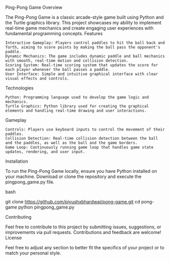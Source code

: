 Ping-Pong Game
Overview

The Ping-Pong Game is a classic arcade-style game built using Python and the Turtle graphics library. This project showcases my ability to implement real-time game mechanics and create engaging user experiences with fundamental programming concepts.
Features

    Interactive Gameplay: Players control paddles to hit the ball back and forth, aiming to score points by making the ball pass the opponent's paddle.
    Dynamic Mechanics: The game includes dynamic paddle and ball mechanics with smooth, real-time motion and collision detection.
    Scoring System: Real-time scoring system that updates the score for each player whenever the ball passes a paddle.
    User Interface: Simple and intuitive graphical interface with clear visual effects and controls.

Technologies

    Python: Programming language used to develop the game logic and mechanics.
    Turtle Graphics: Python library used for creating the graphical elements and handling real-time drawing and user interactions.

Gameplay

    Controls: Players use keyboard inputs to control the movement of their paddles.
    Collision Detection: Real-time collision detection between the ball and the paddles, as well as the ball and the game borders.
    Game Loop: Continuously running game loop that handles game state updates, rendering, and user input.

Installation

To run the Ping-Pong Game locally, ensure you have Python installed on your machine. Download or clone the repository and execute the pingpong_game.py file.

bash

git clone https://github.com/piyushxbhardwaj/pong-game.git
cd pong-game
python pingpong_game.py

Contributing

Feel free to contribute to this project by submitting issues, suggestions, or improvements via pull requests. Contributions and feedback are welcome!
License



Feel free to adjust any section to better fit the specifics of your project or to match your personal style.
